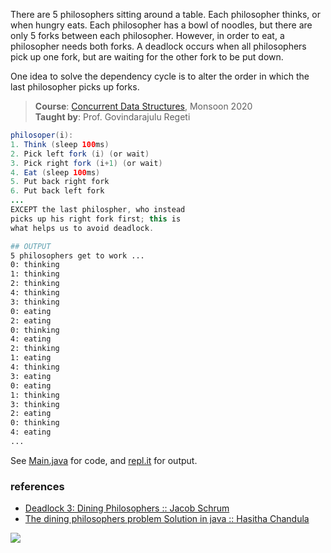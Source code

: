 There are 5 philosophers sitting around a table. Each
philosopher thinks, or when hungry eats. Each
philosopher has a bowl of noodles, but there are only
5 forks between each philosopher. However, in order
to eat, a philosopher needs both forks. A deadlock
occurs when all philosophers pick up one fork, but
are waiting for the other fork to be put down. 

One idea to solve the dependency cycle is to alter the
order in which the last philosopher picks up forks. 

> **Course**: [Concurrent Data Structures], Monsoon 2020\
> **Taught by**: Prof. Govindarajulu Regeti

[Concurrent Data Structures]: https://github.com/iiithf/concurrent-data-structures

```java
philosoper(i):
1. Think (sleep 100ms)
2. Pick left fork (i) (or wait)
3. Pick right fork (i+1) (or wait)
4. Eat (sleep 100ms)
5. Put back right fork
6. Put back left fork
...
EXCEPT the last philospher, who instead
picks up his right fork first; this is
what helps us to avoid deadlock.
```

```bash
## OUTPUT
5 philosophers get to work ...
0: thinking
1: thinking
2: thinking
4: thinking
3: thinking
0: eating
2: eating
0: thinking
4: eating
2: thinking
1: eating
4: thinking
3: eating
0: eating
1: thinking
3: thinking
2: eating
0: thinking
4: eating
...
```

See [Main.java] for code, and [repl.it] for output.

[Main.java]: https://repl.it/@wolfram77/dining-philosophers-problem#Main.java
[repl.it]: https://dining-philosophers-problem.wolfram77.repl.run


### references

- [Deadlock 3: Dining Philosophers :: Jacob Schrum](https://www.youtube.com/watch?v=_ruovgwXyYs)
- [The dining philosophers problem Solution in java :: Hasitha Chandula](https://medium.com/@hasitha.chandula/the-dining-philosophers-problem-solution-in-java-223daf103c2)

![](https://ga-beacon.deno.dev/G-G1E8HNDZYY:v51jklKGTLmC3LAZ4rJbIQ/github.com/javaf/dining-philosophers-problem)

